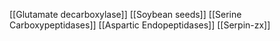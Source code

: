 [[Glutamate decarboxylase]]
[[Soybean seeds]]
[[Serine Carboxypeptidases]]
[[Aspartic Endopeptidases]]
[[Serpin-zx]]
